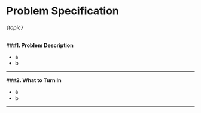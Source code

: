# Problem Specification
*{topic}*
<br/>
<br/>

###__1. Problem Description__

- a
- b

---

###__2. What to Turn In__

- a
- b

---